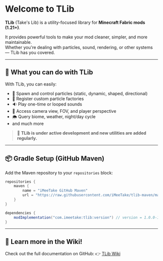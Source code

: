 # Welcome to TLib

**TLib** (Take's Lib) is a utility-focused library for **Minecraft Fabric mods (1.21+)**.

It provides powerful tools to make your mod cleaner, simpler, and more maintainable.  
Whether you're dealing with particles, sound, rendering, or other systems — TLib has you covered.

---

## 🎯 What you can do with TLib

With TLib, you can easily:

- 🎇 Spawn and control particles (static, dynamic, shaped, directional)
- 🧠 Register custom particle factories
- 🔉 Play one-time or looped sounds
- 🎥 Access camera view, FOV, and player perspective
- 🌦️ Query biome, weather, night/day cycle
- and much more

> 🧩 **TLib is under active development and new utilities are added regularly.**

---

## 📦 Gradle Setup (GitHub Maven)

Add the Maven repository to your `repositories` block:

```gradle
repositories {
	maven {
		name = "iMeeTake GitHub Maven"
		url = "https://raw.githubusercontent.com/iMeeTake/tlib-maven/main/"
	}
}

dependencies {
    modImplementation("com.imeetake:tlib:version") // version = 1.0.0-1.21.1, 1.2.3-1.21.5 etc.
}
```

---

## 📖 Learn more in the Wiki!

Check out the full documentation on GitHub:
👉 [TLib Wiki](https://github.com/iMeeTake/TLib/wiki)
